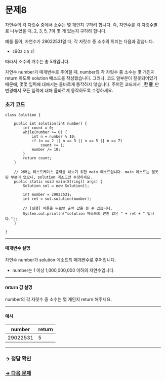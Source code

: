 # 문제8

자연수의 각 자릿수 중에서 소수는 몇 개인지 구하려 합니다. 즉, 자연수를 각 자릿수별로 나누었을 때, 2, 3, 5, 7이 몇 개 있는지 구하려 합니다.

예를 들어, 자연수가 29022531일 때, 각 자릿수 중 소수의 위치는 다음과 같습니다.

* `2`90`2` `2` `5` `3`1

따라서 소수의 개수는 총 5개입니다.

자연수 number가 매개변수로 주어질 때, number의 각 자릿수 중 소수는 몇 개인지 return 하도록 solution 메소드를 작성했습니다. 그러나, 코드 일부분이 잘못되어있기 때문에, 몇몇 입력에 대해서는 올바르게 동작하지 않습니다. 주어진 코드에서 _**한 줄**_만 변경해서 모든 입력에 대해 올바르게 동작하도록 수정하세요.

### 초기 코드

```
class Solution {

    public int solution(int number) {
        int count = 0;
        while(number >= 0) {
            int n = number % 10;
            if (n == 2 || n == 3 || n == 5 || n == 7)
                count += 1;
            number /= 10;
        }
        return count;
    }

    // 아래는 테스트케이스 출력을 해보기 위한 main 메소드입니다. main 메소드는 잘못된 부분이 없으니, solution 메소드만 수정하세요.
    public static void main(String[] args) {
        Solution sol = new Solution();
        
        int number = 29022531;
        int ret = sol.solution(number);

        // [실행] 버튼을 누르면 출력 값을 볼 수 있습니다.
        System.out.println("solution 메소드의 반환 값은 " + ret + " 입니다.");
    }
    
}
```

---

#### 매개변수 설명
자연수 number가 solution 메소드의 매개변수로 주어집니다.
* number는 1 이상 1,000,000,000 이하의 자연수입니다.

---

#### return 값 설명
number의 각 자릿수 중 소수는 몇 개인지 return 해주세요.

---

#### 예시

| number   | return |
|----------|--------|
| 29022531 | 5      |

---

### → 정답 확인

### [→ 다음 문제](https://github.com/tnehf18/cosPro/blob/main/java/ex_2nd/ex_2nd_02/no_09/desc_09.md "cosPro 2급 Java 2차 9번 문제")
